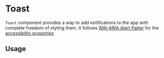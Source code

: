 # Toast

`Toast` component provides a way to add notifications to the app with complete
freedom of styling them. It follows
[WAI-ARIA Alert Patter](https://www.w3.org/TR/wai-aria-practices-1.2/#alert) for
the
[accessibility properties](https://www.w3.org/TR/wai-aria-practices-1.2/#wai-aria-roles-states-and-properties-0)

## Usage

<!-- IMPORT_EXAMPLE src/toast/stories/__js/ToastBasic.component.jsx -->

<!-- CODESANDBOX
link_title: Toast - Open On Sandbox
js: src/toast/stories/__js/ToastBasic.component.jsx
utils: src/toast/stories/__js/Utils.component.jsx
css: src/toast/stories/ToastBasic.css
-->

<!-- CODESANDBOX
link_title: Toast CSS Animated - Open On Sandbox
js: src/toast/stories/__js/ToastCSSAnimated.component.jsx
utils: src/toast/stories/__js/Utils.component.jsx
css: src/toast/stories/ToastBasic.css
-->
